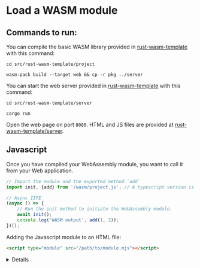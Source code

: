 # Load a WASM module

## Commands to run:

You can compile the basic WASM library provided in [rust-wasm-template](https://github.com/google/comprehensive-rust/tree/main/src/rust-wasm-template) with this command:

```shell
cd src/rust-wasm-template/project

wasm-pack build --target web && cp -r pkg ../server
```

You can start the web server provided in [rust-wasm-template](https://github.com/google/comprehensive-rust/tree/main/src/rust-wasm-template) with this command:


```shell
cd src/rust-wasm-template/server

cargo run
```

Open the web page on port `8080`. HTML and JS files are provided at [rust-wasm-template/server](https://github.com/google/comprehensive-rust/tree/main/src/rust-wasm-template/server/files).

## Javascript

Once you have compiled your WebAssembly module, you want to call it from your Web application.

```javascript
// Import the module and the exported method `add`
import init, {add} from '/wasm/project.js'; // A typescript version is also generated

// Async IIFE
(async () => { 
    // Run the init method to initiate the WebAssembly module.
    await init();
    console.log('WASM output', add(1, 2));
})();
```

Adding the Javascript module to an HTML file:

```html
<script type="module" src="/path/to/module.mjs"></script>
```

<details>

* This loads the compiled WebAssembly
* `init` installs the bytecode and compiles it
* `add` is an exported method
* For this class, we are compiling `wasm-pack` with the `--web` flag, complex applications will want to use a bundler,
see more information about build options on the [official documentation](https://rustwasm.github.io/docs/wasm-pack/commands/build.html)

</details>
